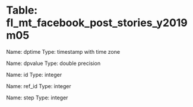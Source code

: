 Table: fl_mt_facebook_post_stories_y2019m05
===========================================

Name: dptime
Type: timestamp with time zone

Name: dpvalue
Type: double precision

Name: id
Type: integer

Name: ref_id
Type: integer

Name: step
Type: integer


